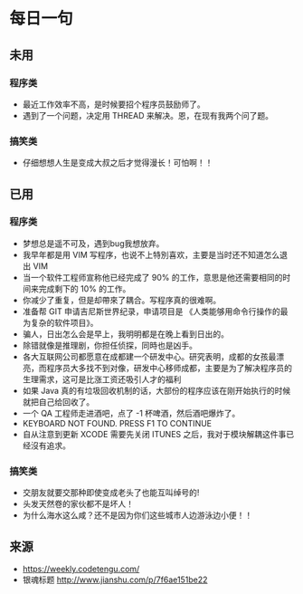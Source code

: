 # 每日一句
## 未用
### 程序类
* 最近工作效率不高，是时候要招个程序员鼓励师了。
* 遇到了一个问题，决定用 THREAD 来解决。恩，在现有我两个问了题。


### 搞笑类
* 仔细想想人生是变成大叔之后才觉得漫长！可怕啊！！


## 已用
### 程序类
* 梦想总是遥不可及，遇到bug我想放弃。
* 我早年都是用 VIM 写程序，也说不上特別喜欢，主要是当时还不知道怎么退出 VIM
* 当一个软件工程师宣称他已经完成了 90% 的工作，意思是他还需要相同的时间来完成剩下的 10% 的工作。
* 你减少了重复，但是却帶來了耦合。写程序真的很难啊。
* 准备帮 GIT 申请吉尼斯世界纪录，申请项目是 《人类能够用命令行操作的最为复杂的软件项目》。
* 骗人，日出怎么会是早上，我明明都是在晚上看到日出的。
* 除错就像是推理剧，你担任侦探，同時也是凶手。
* 各大互联网公司都愿意在成都建一个研发中心。研究表明，成都的女孩最漂亮，而程序员大多找不到对像，研发中心移师成都，主要是为了解决程序员的生理需求，这可是比涨工资还吸引人才的福利
* 如果 Java 真的有垃圾回收机制的话，大部份的程序应该在刚开始执行的时候就把自己给回收了。
* 一个 QA 工程师走进酒吧，点了 -1 杯啤酒，然后酒吧爆炸了。
* KEYBOARD NOT FOUND. PRESS F1 TO CONTINUE
* 自从注意到更新 XCODE 需要先关闭 ITUNES 之后，我对于模块解耦这件事已经沒有追求。

### 搞笑类
* 交朋友就要交那种即使变成老头了也能互叫绰号的!
* 头发天然卷的家伙都不是坏人！
* 为什么海水这么咸？还不是因为你们这些城市人边游泳边小便！！


## 来源
* https://weekly.codetengu.com/
* 银魂标题 http://www.jianshu.com/p/7f6ae151be22